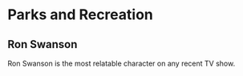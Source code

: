 # Parks and Recreation

## Ron Swanson

Ron Swanson is the most relatable character on any recent TV show. 

## 

